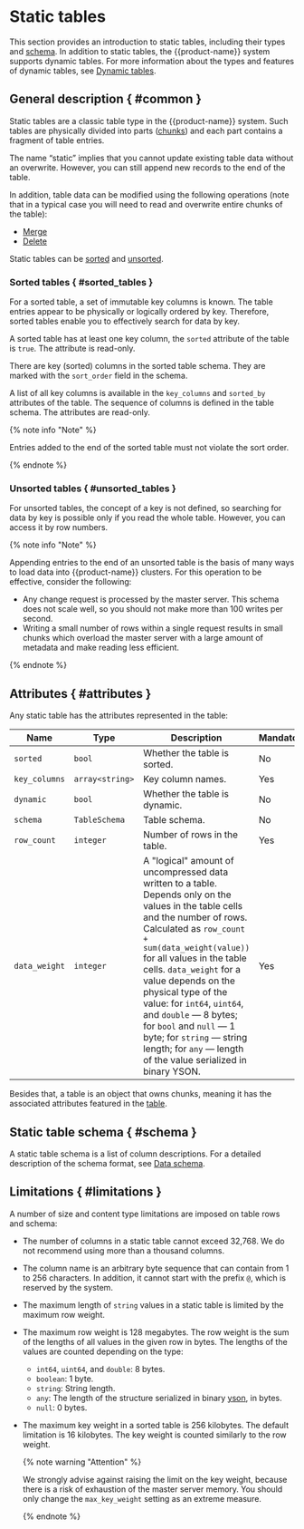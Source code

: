 # Static tables

This section provides an introduction to static tables, including their types and [schema](#schema).
In addition to static tables, the {{product-name}} system supports dynamic tables. For more information about the types and features of dynamic tables, see [Dynamic tables](../../../user-guide/dynamic-tables/overview.md).

## General description { #common }

Static tables are a classic table type in the {{product-name}} system.
Such tables are physically divided into parts ([chunks](../../../user-guide/storage/chunks.md)) and each part contains a fragment of table entries.

The name “static” implies that you cannot update existing table data without an overwrite. However, you can still append new records to the end of the table.

In addition, table data can be modified using the following operations (note that in a typical case you will need to read and overwrite entire chunks of the table):

- [Merge](../../../user-guide/data-processing/operations/merge.md)
- [Delete](../../../user-guide/data-processing/operations/erase.md)

Static tables can be [sorted](#sorted_tables) and [unsorted](#unsorted_tables).

### Sorted tables { #sorted_tables }

For a sorted table, a set of immutable key columns is known.
The table entries appear to be physically or logically ordered by key. Therefore, sorted tables enable you to effectively search for data by key.

A sorted table has at least one key column, the `sorted` attribute of the table is `true`. The attribute is read-only.

There are key (sorted) columns in the sorted table schema. They are marked with the `sort_order` field in the schema.

A list of all key columns is available in the `key_columns` and `sorted_by` attributes of the table. The sequence of columns is defined in the table schema. The attributes are read-only.

{% note info "Note" %}

Entries added to the end of the sorted table must not violate the sort order.

{% endnote %}

### Unsorted tables { #unsorted_tables }

For unsorted tables, the concept of a key is not defined, so searching for data by key is possible only if you read the whole table. However, you can access it by row numbers.

{% note info "Note" %}

Appending entries to the end of an unsorted table is the basis of many ways to load data into {{product-name}} clusters.
For this operation to be effective, consider the following:

* Any change request is processed by the master server. This schema does not scale well, so you should not make more than 100 writes per second.
* Writing a small number of rows within a single request results in small chunks which overload the master server with a large amount of metadata and make reading less efficient.

{% endnote %}

## Attributes { #attributes }

Any static table has the attributes represented in the table:

| **Name** | **Type** | **Description** | **Mandatory** |
| ------------- | --------------- | ------------------------------------ |-----------------------|
| `sorted` | `bool` | Whether the table is sorted. | No |
| `key_columns` | `array<string>` | Key column names. | Yes |
| `dynamic` | `bool` | Whether the table is dynamic. | No |
| `schema` | `TableSchema` | Table schema. | No |
| `row_count` | `integer` | Number of rows in the table. | Yes |
| `data_weight` | `integer` | A "logical" amount of uncompressed data written to a table. Depends only on the values in the table cells and the number of rows. Calculated as `row_count + sum(data_weight(value))` for all values in the table cells. `data_weight` for a value depends on the physical type of the value: for `int64`, `uint64`, and `double` — 8 bytes; for `bool` and `null` — 1 byte; for `string` —  string length; for `any` — length of the value serialized in binary YSON. | Yes |

Besides that, a table is an object that owns chunks, meaning it has the associated attributes featured in the [table](../../../user-guide/storage/chunks.md#attributes).

## Static table schema { #schema }

A static table schema is a list of column descriptions. For a detailed description of the schema format, see [Data schema](../../../user-guide/storage/static-schema.md).

## Limitations { #limitations }

A number of size and content type limitations are imposed on table rows and schema:

- The number of columns in a static table cannot exceed 32,768. We do not recommend using more than a thousand columns.
- The column name is an arbitrary byte sequence that can contain from 1 to 256 characters. In addition, it cannot start with the prefix `@`, which is reserved by the system.
- The maximum length of `string` values in a static table is limited by the maximum row weight.
- The maximum row weight is 128 megabytes. The row weight is the sum of the lengths of all values in the given row in bytes. The lengths of the values are counted depending on the type:
   - `int64`, `uint64`, and `double`: 8 bytes.
   - `boolean`: 1 byte.
   - `string`: String length.
   - `any`: The length of the structure serialized in binary [yson](../../../user-guide/storage/yson.md), in bytes.
   - `null`: 0 bytes.
- The maximum key weight in a sorted table is 256 kilobytes. The default limitation is 16 kilobytes. The key weight is counted similarly to the row weight.

   {% note warning "Attention" %}

   We strongly advise against raising the limit on the key weight, because there is a risk of exhaustion of the master server memory. You should only change the `max_key_weight` setting as an extreme measure.

   {% endnote %}
